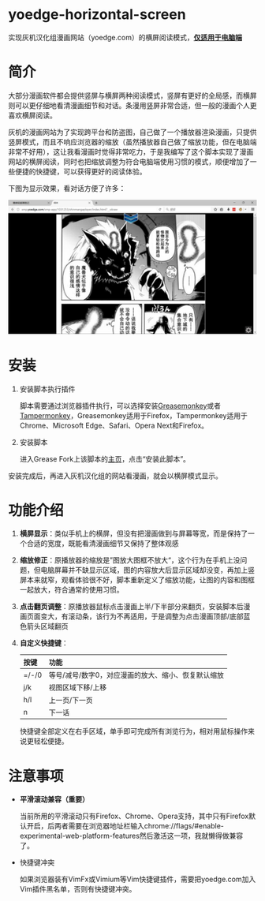 # yoedge-horizontal-screen

实现灰机汉化组漫画网站（yoedge.com）的横屏阅读模式，<u>**仅适用于电脑端**</u>

# 简介

大部分漫画软件都会提供竖屏与横屏两种阅读模式，竖屏有更好的全局感，而横屏则可以更仔细地看清漫画细节和对话。条漫用竖屏非常合适，但一般的漫画个人更喜欢横屏阅读。

灰机的漫画网站为了实现跨平台和防盗图，自己做了一个播放器渲染漫画，只提供竖屏模式，而且不响应浏览器的缩放（虽然播放器自己做了缩放功能，但在电脑端非常不好用），这让我看漫画时觉得非常吃力，于是我编写了这个脚本实现了漫画网站的横屏阅读，同时也把缩放调整为符合电脑端使用习惯的模式，顺便增加了一些便捷的快捷键，可以获得更好的阅读体验。

下图为显示效果，看对话方便了许多：

![img](img/horizontal-sample.png)

# 安装

1. 安装脚本执行插件

   脚本需要通过浏览器插件执行，可以选择安装[Greasemonkey](https://addons.mozilla.org/zh-cn/firefox/addon/greasemonkey/)或者[Tampermonkey](http://tampermonkey.net/)，Greasemonkey适用于Firefox，Tampermonkey适用于Chrome、Microsoft Edge、Safari、Opera Next和Firefox。

2. 安装脚本

   进入Grease Fork上该脚本的[主页](https://greasyfork.org/zh-CN/scripts/28767-yoedge-horizontal-screen)，点击“安装此脚本”。

安装完成后，再进入灰机汉化组的网站看漫画，就会以横屏模式显示。

# 功能介绍

1. **横屏显示**：类似手机上的横屏，但没有把漫画做到与屏幕等宽，而是保持了一个合适的宽度，既能看清漫画细节又保持了整体观感

2. **缩放修正**：原播放器的缩放是”图放大图框不放大“，这个行为在手机上没问题，但电脑屏幕并不缺显示区域，图的内容放大后显示区域却没变，再加上竖屏本来就窄，观看体验很不好，脚本重新定义了缩放功能，让图的内容和图框一起放大，符合通常的使用习惯。

3. **点击翻页调整**：原播放器鼠标点击漫画上半/下半部分来翻页，安装脚本后漫画页面变大，有滚动条，该行为不再适用，于是调整为点击漫画顶部/底部蓝色箭头区域翻页

4. **自定义快捷键**：

   | 按键    | 功能                          |
   | :---- | :-------------------------- |
   | =/-/0 | 等号/减号/数字0，对应漫画的放大、缩小、恢复默认缩放 |
   | j/k   | 视图区域下移/上移                   |
   | h/l   | 上一页/下一页                     |
   | n     | 下一话                         |

   快捷键全部定义在右手区域，单手即可完成所有浏览行为，相对用鼠标操作来说更轻松便捷。


# 注意事项

* **平滑滚动兼容（重要）**

  当前所用的平滑滚动只有Firefox、Chrome、Opera支持，其中只有Firefox默认开启，后两者需要在浏览器地址栏输入chrome://flags/#enable-experimental-web-platform-features然后激活这一项，我就懒得做兼容了。

* 快捷键冲突

  如果浏览器装有VimFx或Vimium等Vim快捷键插件，需要把yoedge.com加入Vim插件黑名单，否则有快捷键冲突。